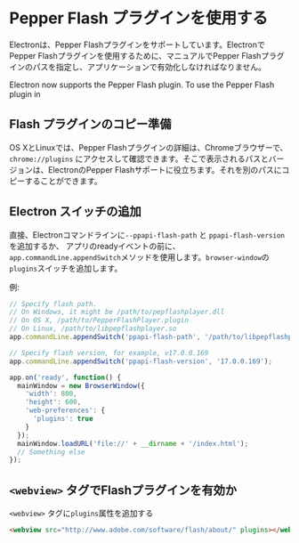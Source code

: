 # Pepper Flash プラグインを使用する

Electronは、Pepper Flashプラグインをサポートしています。ElectronでPepper Flashプラグインを使用するために、マニュアルでPepper Flashプラグインのパスを指定し、アプリケーションで有効化しなければなりません。

Electron now supports the Pepper Flash plugin. To use the Pepper Flash plugin in

## Flash プラグインのコピー準備

OS XとLinuxでは、Pepper Flashプラグインの詳細は、Chromeブラウザーで、`chrome://plugins` にアクセスして確認できます。そこで表示されるパスとバージョンは、ElectronのPepper Flashサポートに役立ちます。それを別のパスにコピーすることができます。

## Electron スイッチの追加

直接、Electronコマンドラインに`--ppapi-flash-path` と `ppapi-flash-version` を追加するか、 アプリのreadyイベントの前に、`app.commandLine.appendSwitch`メソッドを使用します。`browser-window`の`plugins`スイッチを追加します。

例:

```javascript
// Specify flash path.
// On Windows, it might be /path/to/pepflashplayer.dll
// On OS X, /path/to/PepperFlashPlayer.plugin
// On Linux, /path/to/libpepflashplayer.so
app.commandLine.appendSwitch('ppapi-flash-path', '/path/to/libpepflashplayer.so');

// Specify flash version, for example, v17.0.0.169
app.commandLine.appendSwitch('ppapi-flash-version', '17.0.0.169');

app.on('ready', function() {
  mainWindow = new BrowserWindow({
    'width': 800,
    'height': 600,
    'web-preferences': {
      'plugins': true
    }
  });
  mainWindow.loadURL('file://' + __dirname + '/index.html');
  // Something else
});
```

##  `<webview>` タグでFlashプラグインを有効か

`<webview>` タグに`plugins`属性を追加する

```html
<webview src="http://www.adobe.com/software/flash/about/" plugins></webview>
```
